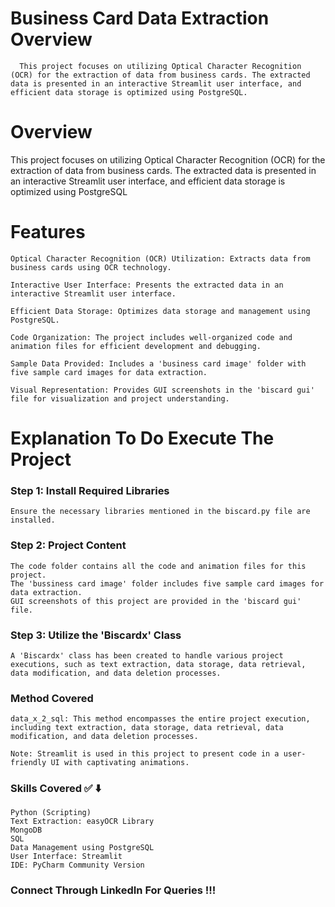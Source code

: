 # Business Card Data Extraction Overview
      
      This project focuses on utilizing Optical Character Recognition (OCR) for the extraction of data from business cards. The extracted data is presented in an interactive Streamlit user interface, and efficient data storage is optimized using PostgreSQL.

# Overview

This project focuses on utilizing Optical Character Recognition (OCR) for the extraction of data from business cards. The extracted data is presented in an interactive Streamlit user interface, and efficient data storage is optimized using PostgreSQL

# Features

    Optical Character Recognition (OCR) Utilization: Extracts data from business cards using OCR technology.
    
    Interactive User Interface: Presents the extracted data in an interactive Streamlit user interface.
    
    Efficient Data Storage: Optimizes data storage and management using PostgreSQL.
    
    Code Organization: The project includes well-organized code and animation files for efficient development and debugging.
    
    Sample Data Provided: Includes a 'business card image' folder with five sample card images for data extraction.
    
    Visual Representation: Provides GUI screenshots in the 'biscard gui' file for visualization and project understanding.

    
# Explanation To Do Execute The Project

### Step 1: Install Required Libraries

    Ensure the necessary libraries mentioned in the biscard.py file are installed.

### Step 2: Project Content

    The code folder contains all the code and animation files for this project.
    The 'bussiness card image' folder includes five sample card images for data extraction.
    GUI screenshots of this project are provided in the 'biscard gui' file.

### Step 3: Utilize the 'Biscardx' Class

    A 'Biscardx' class has been created to handle various project executions, such as text extraction, data storage, data retrieval, data modification, and data deletion processes.

### Method Covered

    data_x_2_sql: This method encompasses the entire project execution, including text extraction, data storage, data retrieval, data modification, and data deletion processes.

    Note: Streamlit is used in this project to present code in a user-friendly UI with captivating animations.

### Skills Covered ✅ ⬇️

    Python (Scripting)
    Text Extraction: easyOCR Library
    MongoDB
    SQL
    Data Management using PostgreSQL
    User Interface: Streamlit
    IDE: PyCharm Community Version

### Connect Through LinkedIn For Queries !!!

